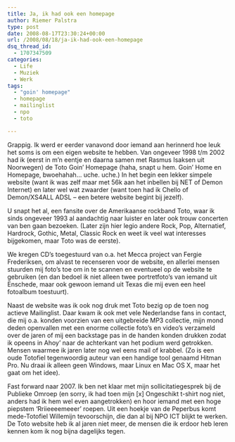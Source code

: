 ```yaml
---
title: Ja, ik had ook een homepage
author: Riemer Palstra
type: post
date: 2008-08-17T23:30:24+00:00
url: /2008/08/18/ja-ik-had-ook-een-homepage
dsq_thread_id:
  - 1707347509
categories:
  - Life
  - Muziek
  - Werk
tags:
  - "goin' homepage"
  - homepage
  - mailinglist
  - npo
  - toto

---
```

Grappig. Ik werd er eerder vanavond door iemand aan herinnerd hoe leuk het soms is om een eigen website te hebben. Van ongeveer 1998 t/m 2002 had ik (eerst in m&#8217;n eentje en daarna samen met Rasmus Isaksen uit Noorwegen) de Toto Goin&#8217; Homepage (haha, snapt u hem. Goin&#8217; Home en Homepage, bwoehahah&#8230; uche. uche.) In het begin een lekker simpele website (want ik was zelf maar met 56k aan het inbellen bij NET of Demon Internet) en later wel wat zwaarder (want toen had ik Chello of Demon/XS4ALL ADSL &#8211; een betere website begint bij jezelf).

U snapt het al, een fansite over de Amerikaanse rockband Toto, waar ik sinds ongeveer 1993 al aandachtig naar luister en later ook trouw concerten van ben gaan bezoeken. (Later zijn hier legio andere Rock, Pop, Alternatief, Hardrock, Gothic, Metal, Classic Rock en weet ik veel wat interesses bijgekomen, maar Toto was de eerste).

We kregen CD&#8217;s toegestuurd van o.a. het Mecca project van Fergie Frederiksen, om alvast te recenseren voor de website, en allerlei mensen stuurden mij foto&#8217;s toe om in te scannen en eventueel op de website te gebruiken (en dan bedoel ik niet alleen twee portretfoto&#8217;s van iemand uit Enschede, maar ook gewoon iemand uit Texas die mij even een heel fotoalbum toestuurt). 

Naast de website was ik ook nog druk met Toto bezig op de toen nog actieve Mailinglist. Daar kwam ik ook met vele Nederlandse fans in contact, die mij o.a. konden voorzien van een uitgebreide MP3 collectie, mijn mond deden openvallen met een enorme collectie foto&#8217;s en video&#8217;s verzameld over de jaren of mij een backstage pas in de handen konden drukken zodat ik opeens in Ahoy&#8217; naar de achterkant van het podium werd getrokken. Mensen waarmee ik jaren later nog wel eens mail of krabbel. (Zo is een oude Totofiel tegenwoordig auteur van een handige tool genaamd Hitman Pro. Nu draai ik alleen geen Windows, maar Linux en Mac OS X, maar het gaat om het idee).

Fast forward naar 2007. Ik ben net klaar met mijn sollicitatiegesprek bij de Publieke Omroep (en sorry, ik had toen mijn [x] Ongeschikt t-shirt nog niet, anders had ik hem wel even aangetrokken) en hoor iemand met een hoge piepstem &#8216;Rriieeeemeeer&#8217; roepen. Uit een hoekje van de Peperbus komt mede-Totofiel Willemijn tevoorschijn, die dan al bij NPO ICT blijkt te werken. De Toto website heb ik al jaren niet meer, de mensen die ik erdoor heb leren kennen kom ik nog bijna dagelijks tegen.